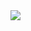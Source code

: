 <img src="https://capsule-render.vercel.app/api?type=waving&color=gradient&&customColorList=3&height=200&section=header&text=Hi!%20I'm%20minzyee:)&fontSize=70" />


<!--
**minzyee/minzyee** is a ✨ _special_ ✨ repository because its `README.md` (this file) appears on your GitHub profile.

Here are some ideas to get you started:

- 🔭 I’m currently working on ...
- 🌱 I’m currently learning ...
- 👯 I’m looking to collaborate on ...
- 🤔 I’m looking for help with ...
- 💬 Ask me about ...
- 📫 How to reach me: ...
- 😄 Pronouns: ...
- ⚡ Fun fact: ...
-->


<!-- ![Anurag's GitHub stats](https://github-readme-stats.vercel.app/api?username=minzyee&show_icons=true&theme=nightowl) -->
